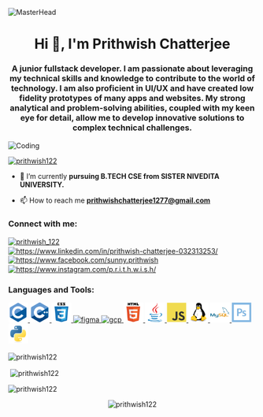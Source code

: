 ![MasterHead](https://user-images.githubusercontent.com/10498744/210012254-234538ff-d198-48aa-8964-37e6fd45d227.gif)
<h1 align="center">Hi 👋, I'm Prithwish Chatterjee</h1>
<h3 align="center">A junior fullstack developer. I am passionate about leveraging my technical skills and knowledge to contribute to the world of technology. I am also proficient in UI/UX and have created low fidelity prototypes of many apps and websites. My strong analytical and problem-solving abilities, coupled with my keen eye for detail, allow me to develop innovative solutions to complex technical challenges.
</h3>
<img align="center" alt="Coding" width="200" src="https://media.tenor.com/DimzPZMypFcAAAAM/laptop.gif">
             
           
<p align="left"> <a href="https://github.com/ryo-ma/github-profile-trophy"><img src="https://github-profile-trophy.vercel.app/?username=prithwish122" alt="prithwish122" /></a> </p>
                                                        
                                                                                                                                 
                                                                 
- 🌱 I’m currently **pursuing B.TECH CSE from SISTER NIVEDITA UNIVERSITY.**           

- 📫 How to reach me **prithwishchatterjee1277@gmail.com**

<h3 align="left">Connect with me:</h3>
<p align="left">
<a href="https://twitter.com/prithwish_122" target="blank"><img align="center" src="https://raw.githubusercontent.com/rahuldkjain/github-profile-readme-generator/master/src/images/icons/Social/twitter.svg" alt="prithwish_122" height="30" width="40" /></a>
<a href="https://www.linkedin.com/in/prithwish-chatterjee-032313253/" target="blank"><img align="center" src="https://raw.githubusercontent.com/rahuldkjain/github-profile-readme-generator/master/src/images/icons/Social/linked-in-alt.svg" alt="https://www.linkedin.com/in/prithwish-chatterjee-032313253/" height="30" width="40" /></a>
<a href="https://www.facebook.com/sunny.prithwish/" target="blank"><img align="center" src="https://raw.githubusercontent.com/rahuldkjain/github-profile-readme-generator/master/src/images/icons/Social/facebook.svg" alt="https://www.facebook.com/sunny.prithwish" height="30" width="40" /></a>
<a href="https://www.instagram.com/p.r.i.t.h.w.i.s.h/" target="blank"><img align="center" src="https://raw.githubusercontent.com/rahuldkjain/github-profile-readme-generator/master/src/images/icons/Social/instagram.svg" alt="https://www.instagram.com/p.r.i.t.h.w.i.s.h/" height="30" width="40" /></a>
</p>

<h3 align="left">Languages and Tools:</h3>
<p align="left"> <a href="https://www.cprogramming.com/" target="_blank" rel="noreferrer"> <img src="https://raw.githubusercontent.com/devicons/devicon/master/icons/c/c-original.svg" alt="c" width="40" height="40"/> </a> <a href="https://www.w3schools.com/cpp/" target="_blank" rel="noreferrer"> <img src="https://raw.githubusercontent.com/devicons/devicon/master/icons/cplusplus/cplusplus-original.svg" alt="cplusplus" width="40" height="40"/> </a> <a href="https://www.w3schools.com/css/" target="_blank" rel="noreferrer"> <img src="https://raw.githubusercontent.com/devicons/devicon/master/icons/css3/css3-original-wordmark.svg" alt="css3" width="40" height="40"/> </a> <a href="https://www.figma.com/" target="_blank" rel="noreferrer"> <img src="https://www.vectorlogo.zone/logos/figma/figma-icon.svg" alt="figma" width="40" height="40"/> </a> <a href="https://cloud.google.com" target="_blank" rel="noreferrer"> <img src="https://www.vectorlogo.zone/logos/google_cloud/google_cloud-icon.svg" alt="gcp" width="40" height="40"/> </a> <a href="https://www.w3.org/html/" target="_blank" rel="noreferrer"> <img src="https://raw.githubusercontent.com/devicons/devicon/master/icons/html5/html5-original-wordmark.svg" alt="html5" width="40" height="40"/> </a> <a href="https://www.java.com" target="_blank" rel="noreferrer"> <img src="https://raw.githubusercontent.com/devicons/devicon/master/icons/java/java-original.svg" alt="java" width="40" height="40"/> </a> <a href="https://developer.mozilla.org/en-US/docs/Web/JavaScript" target="_blank" rel="noreferrer"> <img src="https://raw.githubusercontent.com/devicons/devicon/master/icons/javascript/javascript-original.svg" alt="javascript" width="40" height="40"/> </a> <a href="https://www.linux.org/" target="_blank" rel="noreferrer"> <img src="https://raw.githubusercontent.com/devicons/devicon/master/icons/linux/linux-original.svg" alt="linux" width="40" height="40"/> </a> <a href="https://www.mysql.com/" target="_blank" rel="noreferrer"> <img src="https://raw.githubusercontent.com/devicons/devicon/master/icons/mysql/mysql-original-wordmark.svg" alt="mysql" width="40" height="40"/> </a> <a href="https://www.photoshop.com/en" target="_blank" rel="noreferrer"> <img src="https://raw.githubusercontent.com/devicons/devicon/master/icons/photoshop/photoshop-line.svg" alt="photoshop" width="40" height="40"/> </a> <a href="https://www.python.org" target="_blank" rel="noreferrer"> <img src="https://raw.githubusercontent.com/devicons/devicon/master/icons/python/python-original.svg" alt="python" width="40" height="40"/> </a> </p>

<p><img align="center" src="https://github-readme-stats.vercel.app/api/top-langs?username=prithwish122&show_icons=true&locale=en&layout=compact" alt="prithwish122" /></p>

<p>&nbsp;<img align="center" src="https://github-readme-stats.vercel.app/api?username=prithwish122&show_icons=true&locale=en" alt="prithwish122" /></p>

<p><img align="center" src="https://github-readme-streak-stats.herokuapp.com/?user=prithwish122&" alt="prithwish122" /></p>


<p align="center"> <img src="https://komarev.com/ghpvc/?username=prithwish122&label=Profile%20views&color=0e75b6&style=flat" alt="prithwish122" /> </p>
                                                                                                                                                                                                 
